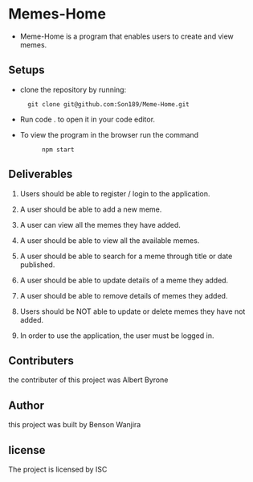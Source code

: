# Memes-Home
- Meme-Home is a program that enables users to create and view memes.

 ## Setups
- clone the repository by running:
       
        git clone git@github.com:Son189/Meme-Home.git

- Run code . to open it in your code editor.

- To view the program in the browser run the command

            npm start

## Deliverables
1. Users should be able to register / login to the application.

2. A user should be able to add a new meme.

3. A user can view all the memes they have added.

4. A user should be able to view all the available memes.

5. A user should be able to search for a meme through title or 
date published.

6. A user should be able to update details of a meme they added.

7. A user should be able to remove details of memes they added.

8. Users should be NOT able to update or delete memes they have 
not added.

9. In order to use the application, the user must be logged in.
    
## Contributers
the contributer of this project was Albert Byrone

## Author
this project was built by Benson Wanjira

## license
The project is licensed by ISC


